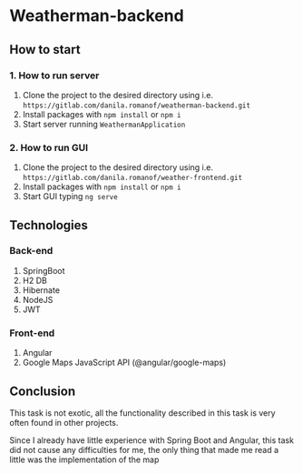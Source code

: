 # Weatherman-backend

## How to start

### 1. How to run server

1. Clone the project to the desired directory using i.e. ```https://gitlab.com/danila.romanof/weatherman-backend.git```
2. Install packages with ```npm install``` or ```npm i```
3. Start server running ```WeathermanApplication```

### 2. How to run GUI

1. Clone the project to the desired directory using i.e. ```https://gitlab.com/danila.romanof/weather-frontend.git```
2. Install packages with ```npm install``` or ```npm i```
3. Start GUI typing ```ng serve``` 


## Technologies

### Back-end
1. SpringBoot
2. H2 DB
3. Hibernate
4. NodeJS
5. JWT

### Front-end
1. Angular
2. Google Maps JavaScript API (@angular/google-maps)

## Conclusion

This task is not exotic, all the functionality described in this task is very often found in other projects. 

Since I already have little experience with Spring Boot and Angular, this task did not cause any difficulties for me, the only thing that made me read a little was the implementation of the map

